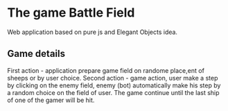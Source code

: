# The game Battle Field
Web application based on pure js and Elegant Objects idea.

## Game details
First action - application prepare game field on randome place,ent of sheeps or by user choice.
Second action - game action, user make a step by clicking on the enemy field, 
enemy (bot) automatically make his step by a random choice on the field of user.
The game continue until the last ship of one of the gamer will be hit.
